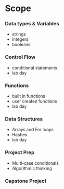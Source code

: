 # Scope

### Data types & Variables
- strings
- integers
- booleans

### Control Flow
- conditional statements 
- lab day

### Functions
- built in functions
- user created functions
- lab day

### Data Structures
- Arrays and For loops
- Hashes
- lab day

### Project Prep
- Multi-case conditionals
- Algorithmic thinking

### Capstone Project
